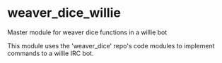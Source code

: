 weaver_dice_willie
==================

Master module for weaver dice functions in a willie bot

This module uses the 'weaver_dice' repo's code modules to implement commands to a willie IRC bot.
